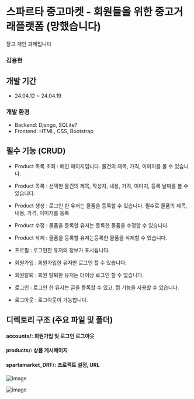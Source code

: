 # 스파르타 중고마켓 - 회원들을 위한 중고거래플랫폼 (망했습니다)
장고 개인 과제입니다

### 김용현


## 개발 기간
* 24.04.12 ~ 24.04.19 


### 개발 환경
* Backend: Django, SQLite?
* Frontend: HTML, CSS, Bootstrap


## 필수 기능 (CRUD)

- Product 목록 조회 : 메인 페이지입니다. 물건의 제목, 가격, 이미지를 볼 수 있습니다.

- Product 목록 : 선택한 물건의 제목, 작성자, 내용, 가격, 이미지, 등록 날짜를 볼 수 있습니다.

- Product 생성 : 로그인 한 유저는 물품을 등록할 수 있습니다. 필수로 물품의 제목, 내용, 가격, 이미지를 등록

- Product 수정 : 물품을 등록할 유저는 등록한 물품을 수정할 수 있습니다.

- Product 삭제 : 물품을 등록할 유저는등록한 물품을 삭제할 수 있습니다.

- 프로필 : 로그인한 유저의 정보가 표시됩니다. 

- 회원가입 : 회원가입한 유저만 로그인 할 수 있습니다.

- 회원탈퇴 : 회원 탈퇴한 유저는 더이상 로그인 할 수 없습니다.

- 로그인 : 로그인 한 유저는 글을 등록할 수 있고, 찜 기능을 사용할 수 있습니다.

- 로그아웃 :  로그아웃이 가능합니다.

## 디렉토리 구조 (주요 파일 및 폴더)
#### accounts/: 회원가입 및 로그인 로그아웃
#### products/: 상품 게시페이지
#### spartamarket_DRF/: 프로젝트 설정, URL


![image](https://github.com/kkk85/spartamarket/assets/24562060/cc5fbfcf-94fb-4ff7-a141-d2c343b0b057)

![image](https://github.com/kkk85/spartamarket_DRF/assets/24562060/998a81f9-5a7b-4db1-b73f-7a4f7d73da73)


